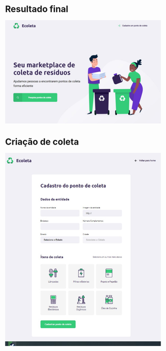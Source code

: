 # Resultado final

<img src="./.github/home.jpg" />

# Criação de coleta

<img src="./.github/create.jpg" />

